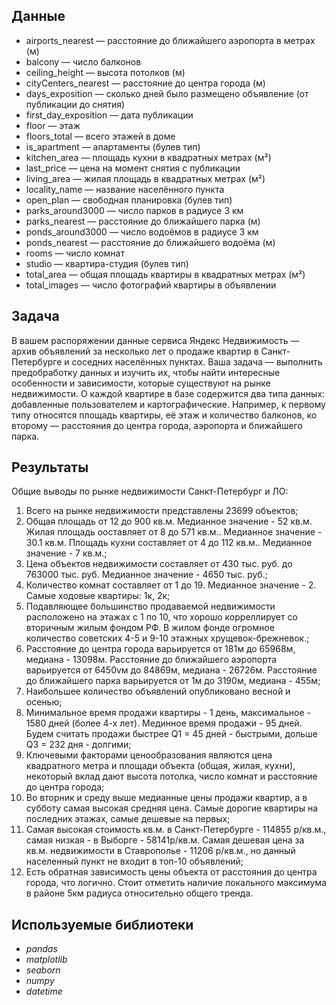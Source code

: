 ## Данные

- airports_nearest — расстояние до ближайшего аэропорта в метрах (м)
- balcony — число балконов
- ceiling_height — высота потолков (м)
- cityCenters_nearest — расстояние до центра города (м)
- days_exposition — сколько дней было размещено объявление (от публикации до снятия)
- first_day_exposition — дата публикации
- floor — этаж
- floors_total — всего этажей в доме
- is_apartment — апартаменты (булев тип)
- kitchen_area — площадь кухни в квадратных метрах (м²)
- last_price — цена на момент снятия с публикации
- living_area — жилая площадь в квадратных метрах (м²)
- locality_name — название населённого пункта
- open_plan — свободная планировка (булев тип)
- parks_around3000 — число парков в радиусе 3 км
- parks_nearest — расстояние до ближайшего парка (м)
- ponds_around3000 — число водоёмов в радиусе 3 км
- ponds_nearest — расстояние до ближайшего водоёма (м)
- rooms — число комнат
- studio — квартира-студия (булев тип)
- total_area — общая площадь квартиры в квадратных метрах (м²)
- total_images — число фотографий квартиры в объявлении

## Задача

В вашем распоряжении данные сервиса Яндекс Недвижимость — архив объявлений за несколько лет о продаже квартир в Санкт-Петербурге и соседних населённых пунктах.
Ваша задача — выполнить предобработку данных и изучить их, чтобы найти интересные особенности и зависимости, которые существуют на рынке недвижимости.
О каждой квартире в базе содержится два типа данных: добавленные пользователем и картографические. Например, к первому типу относятся площадь квартиры, её этаж и количество балконов, ко второму — расстояния до центра города, аэропорта и ближайшего парка. 

## Результаты

Общие выводы по рынке недвижимости Санкт-Петербург и ЛО:
1. Всего на рынке недвижимости представлены 23699 объектов;
0. Общая площадь от 12 до 900 кв.м. Медианное значение - 52 кв.м. Жилая площадь ооставляет от 8 до 571 кв.м.. Медианное значение - 30.1 кв.м. Площадь кухни составляет от 4 до 112 кв.м.. Медианное значение - 7 кв.м.;
0. Цена объектов недвижимости составляет от 430 тыс. руб. до 763000 тыс. руб. Медианное значение - 4650 тыс. руб.;
0. Количество комнат составляет от 1 до 19. Медианное значение - 2. Самые ходовые квартиры: 1к, 2к;
0. Подавляющее большинство продаваемой недвижимости расположено на этажах с 1 по 10, что хорошо корреллирует со вторичным жилым фондом РФ. В жилом фонде огромное количество советских 4-5 и 9-10 этажных хрущевок-брежневок.;
0. Расстояние до центра города варьируется от 181м до 65968м, медиана - 13098м. Расстояние до ближайшего аэропорта варьируется от 6450vм до 84869м, медиана - 26726м. Расстояние до ближайшего парка варьируется от 1м до 3190м, медиана - 455м;
0. Наибольшее количество объявлений опубликовано весной и осенью;
0. Минимальное время продажи квартиры - 1 день, максимальное - 1580 дней (более 4-х лет). Мединное время продажи - 95 дней. Будем считать продажи быстрее Q1 = 45 дней - быстрыми, дольше Q3 = 232 дня - долгими;
0. Ключевыми факторами ценообразования являются цена квадратного метра и площади объекта (общая, жилая, кухни), некоторый вклад дают высота потолка, число комнат и расстояние до центра города;
0. Во вторник и среду выше медианные цены продажи квартир, а в субботу самая высокая средняя цена. Самые дорогие квартиры на последних этажах, самые дешевые на первых;
0. Самая высокая стоимость кв.м. в Санкт-Петербурге - 114855 р/кв.м., самая низкая - в Выборге - 58141р/кв.м. Самая дешевая цена за кв.м. недвижимости в Ставрополье - 11206 р/кв.м., но данный населенный пункт не входит в топ-10 объявлений;
0. Есть обратная зависимость цены объекта от расстояния до центра города, что логично. Стоит отметить наличие локального максимума в районе 5км радиуса относительно общего тренда.

## Используемые библиотеки
- *pandas*
- *matplotlib*
- *seaborn*
- *numpy*
- *datetime*
